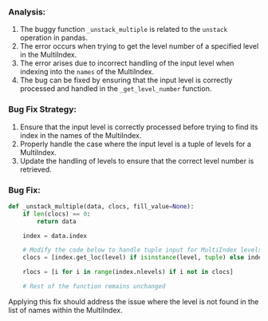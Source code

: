 ### Analysis:
1. The buggy function `_unstack_multiple` is related to the `unstack` operation in pandas.
2. The error occurs when trying to get the level number of a specified level in the MultiIndex.
3. The error arises due to incorrect handling of the input level when indexing into the `names` of the MultiIndex.
4. The bug can be fixed by ensuring that the input level is correctly processed and handled in the `_get_level_number` function.

### Bug Fix Strategy:
1. Ensure that the input level is correctly processed before trying to find its index in the names of the MultiIndex.
2. Properly handle the case where the input level is a tuple of levels for a MultiIndex.
3. Update the handling of levels to ensure that the correct level number is retrieved.

### Bug Fix:
```python
def _unstack_multiple(data, clocs, fill_value=None):
    if len(clocs) == 0:
        return data

    index = data.index

    # Modify the code below to handle tuple input for MultiIndex levels
    clocs = [index.get_loc(level) if isinstance(level, tuple) else index._get_level_number(level) for level in clocs]

    rlocs = [i for i in range(index.nlevels) if i not in clocs]

    # Rest of the function remains unchanged
```

Applying this fix should address the issue where the level is not found in the list of names within the MultiIndex.
